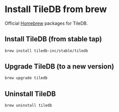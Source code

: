 # Install TileDB from brew

Official [Homebrew](https://brew.sh/) packages for TileDB.

## Install TileDB (from stable tap)

```sh
brew install tiledb-inc/stable/tiledb
```

## Upgrade TileDB (to a new version)

```sh
brew upgrade tiledb
```

## Uninstall TileDB

```sh
brew uninstall tiledb
```
